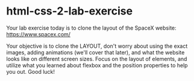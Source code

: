 # html-css-2-lab-exercise

Your lab exercise today is to clone the layout of the SpaceX website: https://www.spacex.com/

Your objective is to clone the LAYOUT, don't worry about using the exact images, adding animations (we'll cover that later), and what the website looks like
on different screen sizes. Focus on the layout of elements, and utilize what you learned about flexbox and the position properties to help you out. Good luck!

